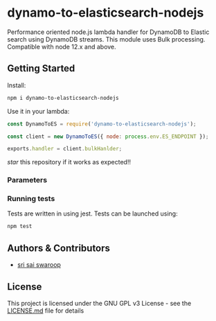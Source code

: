 # dynamo-to-elasticsearch-nodejs
Performance oriented node.js lambda handler for DynamoDB to Elastic search using DynamoDB streams. This module uses Bulk processing. Compatible with node 12.x and above. 

## Getting Started

Install:
```bash
npm i dynamo-to-elasticsearch-nodejs
```
Use it in your lambda:
```javascript
const DynamoToES = require('dynamo-to-elasticsearch-nodejs');

const client = new DynamoToES({ node: process.env.ES_ENDPOINT });

exports.handler = client.bulkHanlder;
```
_star_ this repository if it works as expected!!

### Parameters


### Running tests

Tests are written in using jest. Tests can be launched using:

```bash
npm test
```

## Authors & Contributors

* [sri sai swaroop](https://github.com/srisaiswaroop)

## License

This project is licensed under the GNU GPL v3 License - see the [LICENSE.md](LICENSE.md) file for details

